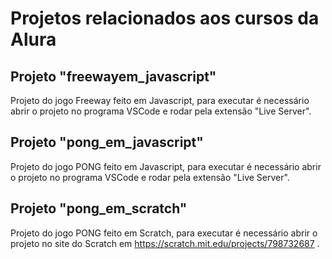 # Projetos relacionados aos cursos da Alura

## Projeto "freewayem_javascript"

Projeto do jogo Freeway feito em Javascript, para executar é necessário abrir o projeto no programa VSCode e rodar pela extensão "Live Server".

## Projeto "pong_em_javascript"

Projeto do jogo PONG feito em Javascript, para executar é necessário abrir o projeto no programa VSCode e rodar pela extensão "Live Server".

## Projeto "pong_em_scratch"

Projeto do jogo PONG feito em Scratch, para executar é necessário abrir o projeto no site do Scratch em https://scratch.mit.edu/projects/798732687 .

